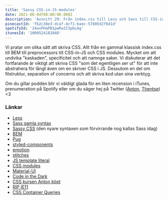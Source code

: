 ```yaml
---
title: 'Sassy CSS-in-JS-modules'
date: 2021-06-04T08:00:00.000Z
description: 'Avsnitt 29: Från index.css till Less och Sass till CSS-in-JS och CSS modules.'
pinecastId: 'fb2c38e3-dcaf-4cf1-baec-57805d2f6d1d'
spotifyId: '24wvPHaPB1pwRo2I3pbLAg'
itunesId: '1000524182848'
---
```


Vi pratar om olika sätt att skriva CSS. Allt från en gammal klassisk index.css till BEM till preprocessors till CSS-in-JS och CSS modules. Mycket om att undvika "kaskaden", specificitet och att namnge saker. Vi diskuterar att det fortfarande är viktigt att skriva CSS "som det egentligen ser ut" för att inte abstrahera för långt även om en skriver CSS i JS. Dessutom en del om filstruktur, separation of concerns och att skriva kod utan sina verktyg.

Om du gillar podden blir vi väldigt glada för en liten recension i iTunes, prenumeration på Spotify eller om du säger hej på Twitter ([Anton](https://twitter.com/Awnton), [Therése](https://twitter.com/tkomstadius)) <3

### Länkar

- [Less](https://lesscss.org)
- [Sass gamla syntax](https://futurestud.io/tutorials/may-i-introduce-you-to-sassy-css#thedifferencebetweensassandsassycss)
- [Sassy CSS](https://sass-lang.com) (den nyare syntaxen som förvirrande nog kallas Sass idag)
- [BEM](http://getbem.com)
- [Pug](https://pugjs.org/api/getting-started.html)
- [styled-components](https://styled-components.com)
- [emotion](https://emotion.sh)
- [stitches](https://stitches.dev)
- [JS template literal](https://developer.mozilla.org/en-US/docs/Web/JavaScript/Reference/Template_literals)
- [CSS modules](https://github.com/css-modules/css-modules)
- [Material-UI](https://material-ui.com)
- [Code in the Dark](http://codeinthedark.com)
- [CSS kursen Anton köpt](https://css-for-js.dev)
- [RIP IE11](https://death-to-ie11.com)
- [CSS Container Queries](https://developer.mozilla.org/en-US/docs/Web/CSS/CSS_Container_Queries)
